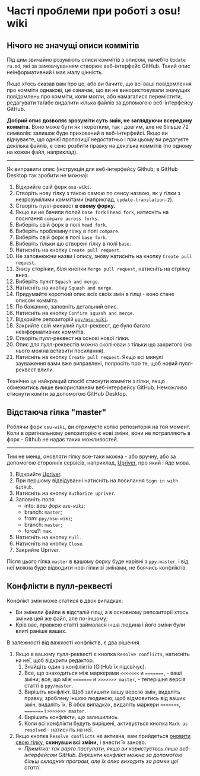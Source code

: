 # Часті проблеми при роботі з osu! wiki

## Нічого не значущі описи коммітів

Під цим звичайно розуміють описи коммітів з описом, начебто `Update ru.md`, які за замовчуванням створює веб-інтерфейс GitHub. Такий опис неінформативний і має малу цінність.

Якщо хтось сказав вам про це, або ви бачите, що всі ваші повідомлення про комміти однакові, це означає, що ви не використовували значущих повідомлень про комміти, коли могли, або намагалися перемістити, редагувати та/або видалити кілька файлів за допомогою веб-інтерфейсу GitHub.

**Добрий опис дозволяє зрозуміти суть змін, не заглядуючи всередину комміта.** Воно може бути як і коротким, так і довгим, але не більше 72 символів: залишок буде прихований в веб-інтерфейсі. Якщо ви відчуваєте, що однієї пропозиції недостатньо і при цьому ви редагуєте декілька файлів, є сенс розбити правку на декілька коммітів (по одному на кожен файл, наприклад).

---

Як виправити опис (інструкція для веб-інтерфейсу Github; в GitHub Desktop так зробити не можна):

1. Відкрийте свій форк `osu-wiki`.
2. Створіть нову гілку з такою самою по сенсу назвою, як у гілки з незрозумілими коммітами (наприклад, `update-translation-2`).
3. Створіть пулл-реквест **в свому форку.**
4. Якщо ви не бачили полей `base fork` і `head fork`, натисніть на посилання `compare across forks`.
5. Виберіть свій форк в полі `head fork`.
6. Виберіть проблемну гілку в полі `compare`.
7. Виберіть свій форк в полі `base fork`.
8. Виберіть тільки що створені гілку в полі `base`.
9. Натисніть на кнопку `Create pull request`.
10. Не заповнюючи назви і опису, знову натисніть на кнопку `Create pull request`.
11. Знизу сторінки, біля кнопки `Merge pull request`, натисніть на стрілку вниз.
12. Виберіть пункт `Squash and merge`.
13. Натисніть на кнопку `Squash and merge`.
14. Придумайте короткий опис всіх своїх змін в гілці - воно стане описом комміта.
15. По бажанню, заповніть детальний опис.
16. Натисніть на кнопку `Confirm squash and merge`.
17. Відкрийте репозиторій [`ppy/osu-wiki`](https://github.com/ppy/osu-wiki).
18. Закрийте свій минулий пулл-реквест, де було багато неінформативних коммітів.
19. Створіть пулл-реквест на основі нової гілки.
20. Опис для пулл-реквестів можна скопіюваи з тільки що закритого (на нього можна вставити посилання).
21. Натисніть на кнопку `Create pull request`. Якщо всі минулі зауваження вами вже виправлені, попросіть про те, щоб новий пулл-реквест влили.

Технічно це найкращий спосіб стиснути комміти з гілки, якщо обмежитись лише використанням веб-інтерфейсу GitHub. Неможливо стиснути коміти за допомогою GitHub Desktop.

## Відстаюча гілка "master"

Роблячи форк `osu-wiki`, ви отримуєте копію репозиторія на той момент. Коли в оригінальному репозиторію є нові зміни, вони не потрапляють в форк - Github не надає таких можливостей.

---

Тим не менш, оновляти гілку все-таки можна - або вручну, або за допомогою сторонніх сервісів, наприклад, [Upriver](https://upriver.github.io/), про який і йде мова.

1. Відкрийте [Upriver](https://upriver.github.io/).
2. При першому відвідуванні натисніть на посилання `Sign in with GitHub`.
3. Натисніть на кнопку `Authorize upriver`.
4. Заповніть поля:
   - into: *ваш форк `osu-wiki`;*
   - branch: `master`;
   - from: `ppy/osu-wiki`;
   - branch: `master`;
   - force?: так.
5. Натисніть на кнопку `Pull`.
6. Натисніть на кнопку `Close`.
7. Закрийте Upriver.

Після цього гілка `master` в вашому форку буде нарівні з `ppy:master`, і від неї можна буде відводити нові гілки зі змінами, не боячись конфліктів.

## Конфлікти в пулл-реквесті

Конфлікт змін може статися в двох випадках:

- Ви змінили файли в відсталій гілці, а в основному репозиторії хтось змінив цей же файл, але по-іншому;
- Крів вас, правкою статті займалася інша людина і його зміни були влиті раніше ваших.

В залежності від важкості конфліктів, є два рішення.

1. Якщо в вашому пулл-реквесті є кнопка `Resolve conflicts`, натисніть на неї, щоб відкрити редактор.
   1. Знайдіть один з конфліктів (GitHub їх підсвічує).
   2. Все, що знаходиться між маркерами `<<<<<<<` и `=======`, - ваші зміни; все, що між `=======` и `>>>>>>> master`, - теперішня версія статті в `ppy/master`.
   3. Вирішіть конфлікт. Щоб залишити вашу версію змін, видаліть правку, зроблену іншою людиною; щоб відмовитись від ваших змін, видаліть їх. В обох випадках, видаліть маркери `<<<<<<<`, `=======` і `>>>>>>> master`.
   4. Вирішить конфлікти, що залишились.
   5. Коли всі конфлікти будуть вирішені, активується кнопка `Mark as resolved` - натисніть на неї.
2. Якщо кнопка `Resolve conflicts` не активна, вам прийдеться [оновити свою гілку](#відстаюча-гілка-master), **скинувши всі зміни,** і внести їх заново.
   - *Примітка: так варто поступати, якщо ви користуєтесь лише веб-інтерфейсом GitHub. Вирішити конфлікт можна за допомогою більш складних програм, але їх опис виходить за рамки цеї статті.*
